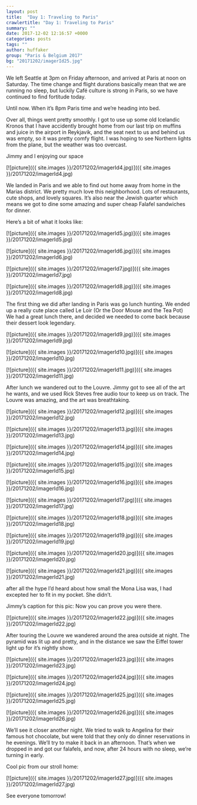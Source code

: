 ```yaml
---
layout: post
title:  "Day 1: Traveling to Paris"
crawlertitle: "Day 1: Traveling to Paris"
summary: ""
date: 2017-12-02 12:16:57 +0000
categories: posts
tags: ""
author: huffaker
group: "Paris & Belgium 2017"
bg: "20171202/imagerId25.jpg"
---
```



We left Seattle at 3pm on Friday afternoon, and arrived at Paris at noon on Saturday. The time change and flight durations basically mean that we are running no sleep, but luckily Café culture is strong in Paris, so we have continued to find fortitude today. 



Until now. When it’s 8pm Paris time and we’re heading into bed. 



Over all, things went pretty smoothly. I got to use up some old Icelandic Kronos that I have accidently brought home from our last trip on muffins and juice in the airport in Reykjavik, and the seat next to us and behind us was empty, so it was pretty comfy flight. I was hoping to see Northern lights from the plane, but the weather was too overcast.



Jimmy and I enjoying our space



[![picture]({{ site.images }}/20171202/imagerId4.jpg)]({{ site.images }}/20171202/imagerId4.jpg)



We landed in Paris and we able to find out home away from home in the Marias district. We pretty much love this neighborhood. Lots of restaurants, cute shops, and lovely squares. It’s also near the Jewish quarter which means we got to dine some amazing and super cheap Falafel sandwiches for dinner.



Here’s a bit of what it looks like:

[![picture]({{ site.images }}/20171202/imagerId5.jpg)]({{ site.images }}/20171202/imagerId5.jpg)



[![picture]({{ site.images }}/20171202/imagerId6.jpg)]({{ site.images }}/20171202/imagerId6.jpg)



[![picture]({{ site.images }}/20171202/imagerId7.jpg)]({{ site.images }}/20171202/imagerId7.jpg)



[![picture]({{ site.images }}/20171202/imagerId8.jpg)]({{ site.images }}/20171202/imagerId8.jpg)





The first thing we did after landing in Paris was go lunch hunting. We ended up a really cute place called Le Loir  (Or the Door Mouse and the Tea Pot) We had a great lunch there, and decided we needed to come back because their dessert look legendary.



[![picture]({{ site.images }}/20171202/imagerId9.jpg)]({{ site.images }}/20171202/imagerId9.jpg)



[![picture]({{ site.images }}/20171202/imagerId10.jpg)]({{ site.images }}/20171202/imagerId10.jpg)



[![picture]({{ site.images }}/20171202/imagerId11.jpg)]({{ site.images }}/20171202/imagerId11.jpg)



After lunch we wandered out to the Louvre. Jimmy got to see all of the art he wants, and we used Rick Steves free audio tour to keep us on track. The Louvre was amazing, and  the art was breathtaking.



[![picture]({{ site.images }}/20171202/imagerId12.jpg)]({{ site.images }}/20171202/imagerId12.jpg)



[![picture]({{ site.images }}/20171202/imagerId13.jpg)]({{ site.images }}/20171202/imagerId13.jpg)



[![picture]({{ site.images }}/20171202/imagerId14.jpg)]({{ site.images }}/20171202/imagerId14.jpg)



[![picture]({{ site.images }}/20171202/imagerId15.jpg)]({{ site.images }}/20171202/imagerId15.jpg)



[![picture]({{ site.images }}/20171202/imagerId16.jpg)]({{ site.images }}/20171202/imagerId16.jpg)



[![picture]({{ site.images }}/20171202/imagerId17.jpg)]({{ site.images }}/20171202/imagerId17.jpg)



[![picture]({{ site.images }}/20171202/imagerId18.jpg)]({{ site.images }}/20171202/imagerId18.jpg)



[![picture]({{ site.images }}/20171202/imagerId19.jpg)]({{ site.images }}/20171202/imagerId19.jpg)



[![picture]({{ site.images }}/20171202/imagerId20.jpg)]({{ site.images }}/20171202/imagerId20.jpg)



[![picture]({{ site.images }}/20171202/imagerId21.jpg)]({{ site.images }}/20171202/imagerId21.jpg)



 after all the hype I’d heard about how small the Mona Lisa was, I had excepted her to fit in my pocket. She didn’t.



Jimmy’s caption for this pic: Now you can prove you were there.



[![picture]({{ site.images }}/20171202/imagerId22.jpg)]({{ site.images }}/20171202/imagerId22.jpg)



After touring the Louvre we wandered around the area outside at night. The pyramid was lit up and pretty, and in the distance we saw the Eiffel tower light up for it’s nightly show. 



[![picture]({{ site.images }}/20171202/imagerId23.jpg)]({{ site.images }}/20171202/imagerId23.jpg)



[![picture]({{ site.images }}/20171202/imagerId24.jpg)]({{ site.images }}/20171202/imagerId24.jpg)



[![picture]({{ site.images }}/20171202/imagerId25.jpg)]({{ site.images }}/20171202/imagerId25.jpg)

[![picture]({{ site.images }}/20171202/imagerId26.jpg)]({{ site.images }}/20171202/imagerId26.jpg)



We’ll see it closer another night. We tried to walk to Angelina for their famous hot chocolate, but were told that they only do dinner reservations in he evenings. We’ll try to make it back in an afternoon. That’s when we dropped in and got our falafels, and now, after 24 hours with no sleep, we’re turning in early. 



Cool pic from our stroll home:



[![picture]({{ site.images }}/20171202/imagerId27.jpg)]({{ site.images }}/20171202/imagerId27.jpg)



See everyone tomorrow! 


